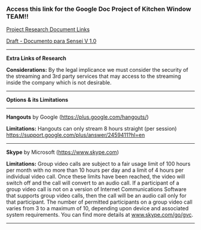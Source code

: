 
### Access this link for the Google Doc Project of Kitchen Window  TEAM!!
[Project Research Document Links](https://docs.google.com/spreadsheets/d/1B_ac6SAHByAPsVrZr-5sE5_SiNu2dBSdgbupWG98eHY/edit?ts=5703ff73#gid=0)  


[Draft - Documento para Sensei V 1.0 ](https://docs.google.com/document/d/1u0vIE6sWrZbYWFJKBBijRqUblkMaZ9GLFwLkpJJcRs0/edit)
***********************************************************************************************

**Extra Links of Research**

**Considerations:**
By the legal implicance we must consider the security of the streaming and 3rd party services 
that may access to the streaming inside the company which is not desirable.
***********************************************************************************************

**Options & its Limitations**

***********************************************************************************************

**Hangouts**
by Google 
(https://plus.google.com/hangouts/)

**Limitations:**
Hangouts can only stream 8 hours straight (per session)
https://support.google.com/plus/answer/2459411?hl=en

**********************************************************************************************

**Skype**
by Microsoft
(https://www.skype.com)

**Limitations:**
Group video calls are subject to a fair usage limit of 100 hours per month 
with no more than 10 hours per day and a limit of 4 hours per individual video call. 
Once these limits have been reached, the video will switch off and the call will convert to an audio call. 
If a participant of a group video call is not on a version of Internet Communications Software 
that supports group video calls, then the call will be an audio call only for that participant. 
The number of permitted participants on a group video call varies from 3 to a maximum of 10, 
depending upon device and associated system requirements. 
You can find more details at www.skype.com/go/gvc.

************************************************************************************************









